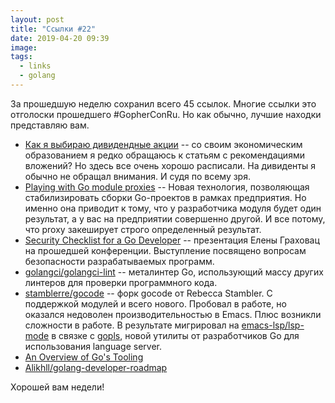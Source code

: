 ```yaml
---
layout: post
title: "Ссылки #22"
date: 2019-04-20 09:39
image:
tags:
  - links
  - golang
---
```

За прошедшую неделю сохранил всего 45 ссылок. Многие ссылки это отголоски прошедшего #GopherConRu. Но как обычно, лучшие находки представляю вам.

* [Как я выбираю дивидендные акции](https://journal.tinkoff.ru/choose-dividend/) -- со своим экономическим образованием я редко обращаюсь к статьям с рекомендациями вложений? Но здесь все очень хорошо расписали. На дивиденты я обычно не обращал внимания. И судя по всему зря.
* [Playing with Go module proxies](https://roberto.selbach.ca/go-proxies/) -- Новая технология, позволяющая стабилизировать сборки Go-проектов в рамках предприятия. Но именно она приводит к тому, что у разработчика модуля будет один результат, а у вас на предприятии совершенно другой. И все потому, что proxy закеширует строго определенный результат.
* [Security Checklist for a Go Developer](https://docs.google.com/presentation/d/1adnt86KFEA-XEU7GW3YpwoFT3gn7BPR3tNyWbuEuqZ8/edit#slide=id.g55d67c64c2_0_96) -- презентация Елены Граховац на прошедшей конференции. Выступление посвящено вопросам безопасности разрабатываемых программ.
* [golangci/golangci-lint](https://github.com/golangci/golangci-lint) -- металинтер Go, использующий массу других линтеров для проверки программного кода.
* [stamblerre/gocode](https://github.com/stamblerre/gocode) -- форк gocode от Rebecca Stambler. С поддержкой модулей и всего нового. Пробовал в работе, но оказался недоволен производительностью в Emacs. Плюс возникли сложности в работе. В результате мигрировал на [emacs-lsp/lsp-mode](https://github.com/emacs-lsp/lsp-mode) в связке с [gopls](https://github.com/golang/go/wiki/gopls), новой утилиты от разработчиков Go для использования language server.
* [An Overview of Go's Tooling](https://www.alexedwards.net/blog/an-overview-of-go-tooling)
* [Alikhll/golang-developer-roadmap](https://github.com/Alikhll/golang-developer-roadmap)

Хорошей вам недели!
